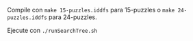 Compile con `make 15-puzzles.iddfs` para 15-puzzles o `make 24-puzzles.iddfs` para 24-puzzles.

Ejecute con `./runSearchTree.sh`
